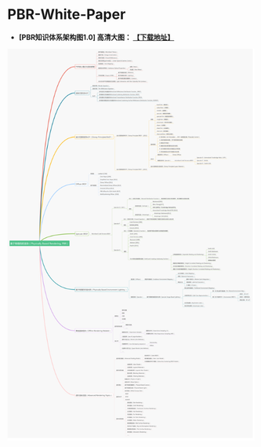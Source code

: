 # PBR-White-Paper


- **[PBR知识体系架构图1.0] 高清大图：
[【下载地址】](https://github.com/QianMo/PBR-White-Paper/raw/master/media/PBR-White-Paper-Knowledge-Architecture-1.0)**


![](media/PBR-White-Paper-Knowledge-Architecture-1.0.png)

